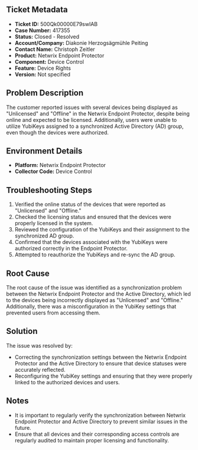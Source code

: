 ## Ticket Metadata
- **Ticket ID:** 500Qk00000E79swIAB
- **Case Number:** 417355
- **Status:** Closed - Resolved
- **Account/Company:** Diakonie Herzogsägmühle Peiting
- **Contact Name:** Christoph Zeitler
- **Product:** Netwrix Endpoint Protector
- **Component:** Device Control
- **Feature:** Device Rights
- **Version:** Not specified

## Problem Description
The customer reported issues with several devices being displayed as "Unlicensed" and "Offline" in the Netwrix Endpoint Protector, despite being online and expected to be licensed. Additionally, users were unable to utilize YubiKeys assigned to a synchronized Active Directory (AD) group, even though the devices were authorized.

## Environment Details
- **Platform:** Netwrix Endpoint Protector
- **Collector Code:** Device Control

## Troubleshooting Steps
1. Verified the online status of the devices that were reported as "Unlicensed" and "Offline."
2. Checked the licensing status and ensured that the devices were properly licensed in the system.
3. Reviewed the configuration of the YubiKeys and their assignment to the synchronized AD group.
4. Confirmed that the devices associated with the YubiKeys were authorized correctly in the Endpoint Protector.
5. Attempted to reauthorize the YubiKeys and re-sync the AD group.

## Root Cause
The root cause of the issue was identified as a synchronization problem between the Netwrix Endpoint Protector and the Active Directory, which led to the devices being incorrectly displayed as "Unlicensed" and "Offline." Additionally, there was a misconfiguration in the YubiKey settings that prevented users from accessing them.

## Solution
The issue was resolved by:
- Correcting the synchronization settings between the Netwrix Endpoint Protector and the Active Directory to ensure that device statuses were accurately reflected.
- Reconfiguring the YubiKey settings and ensuring that they were properly linked to the authorized devices and users.

## Notes
- It is important to regularly verify the synchronization between Netwrix Endpoint Protector and Active Directory to prevent similar issues in the future.
- Ensure that all devices and their corresponding access controls are regularly audited to maintain proper licensing and functionality.